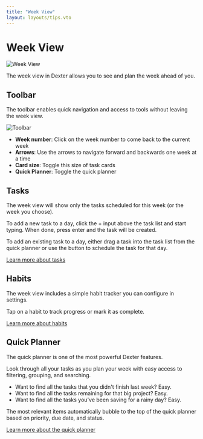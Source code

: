 ```yaml
---
title: "Week View"
layout: layouts/tips.vto
---
```


# Week View

![Week View](/assets/tips/week.png)

The week view in Dexter allows you to see and plan the week ahead of you.

## Toolbar

The toolbar enables quick navigation and access to tools without leaving the week view.

![Toolbar](/assets/tips/week-toolbar.png)

- **Week number**: Click on the week number to come back to the current week
- <i class="ph-bold ph-caret-left"></i><i class="ph-bold ph-caret-right"></i> **Arrows**: Use the arrows to navigate forward and backwards one week at a time
- <i class="ph-bold ph-resize"></i> **Card size**: Toggle this size of task cards
- <i class="ph-bold ph-square-half"></i> **Quick Planner**: Toggle the quick planner

## Tasks

The week view will show only the tasks scheduled for this week (or the week you choose).

To add a new task to a day, click the + input above the task list and start typing. When done, press enter and the task will be created.

To add an existing task to a day, either drag a task into the task list from the quick planner or use the <i class="ph-bold ph-dots-three-outline-vertical"></i> button to schedule the task for that day.

[Learn more about tasks](/tips/tasks)

## Habits

The week view includes a simple habit tracker you can configure in settings.

Tap on a habit to track progress or mark it as complete.

[Learn more about habits](/tips/habits)

## Quick Planner

The quick planner is one of the most powerful Dexter features.

Look through all your tasks as you plan your week with easy access to filtering, grouping, and searching.

- Want to find all the tasks that you didn't finish last week? Easy.
- Want to find all the tasks remaining for that big project? Easy.
- Want to find all the tasks you've been saving for a rainy day? Easy.

The most relevant items automatically bubble to the top of the quick planner based on priority, due date, and status.

[Learn more about the quick planner](/tips/quick-planner)

